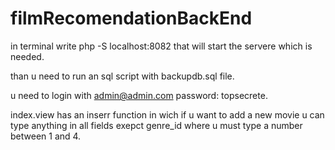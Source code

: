 # filmRecomendationBackEnd

in terminal write php -S localhost:8082 
that will start the servere which is needed.

than u need to run an sql script with backupdb.sql file.

u need to login with admin@admin.com
password: topsecrete.

index.view has an inserr function in wich if u want to add a new movie u can type anything in all fields exepct genre_id where u must type a number between 1 and 4.
